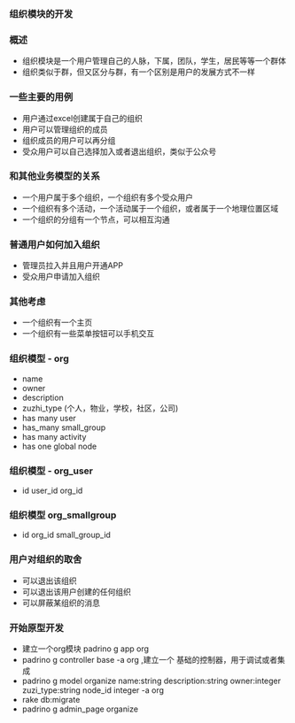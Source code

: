 ### 组织模块的开发

### 概述
 * 组织模块是一个用户管理自己的人脉，下属，团队，学生，居民等等一个群体
 * 组织类似于群，但又区分与群，有一个区别是用户的发展方式不一样
 
 ### 一些主要的用例
 * 用户通过excel创建属于自己的组织
 * 用户可以管理组织的成员
 * 组织成员的用户可以再分组
 * 受众用户可以自己选择加入或者退出组织，类似于公众号
 
 ### 和其他业务模型的关系
 * 一个用户属于多个组织，一个组织有多个受众用户
 * 一个组织有多个活动，一个活动属于一个组织，或者属于一个地理位置区域
 * 一个组织的分组有一个节点，可以相互沟通
 
 
 ### 普通用户如何加入组织
 * 管理员拉入并且用户开通APP
 * 受众用户申请加入组织
 
### 其他考虑
* 一个组织有一个主页
* 一个组织有一些菜单按钮可以手机交互

### 组织模型 - org
* name
* owner
* description
* zuzhi_type (个人，物业，学校，社区，公司)
* has many user
* has_many small_group 
* has many activity
* has one global node

### 组织模型 - org_user
* id user_id org_id

### 组织模型 org_smallgroup
* id org_id small_group_id

### 用户对组织的取舍
* 可以退出该组织
* 可以退出该用户创建的任何组织
* 可以屏蔽某组织的消息



### 开始原型开发

* 建立一个org模块 padrino g app org
*  padrino g controller base -a org ,建立一个 基础的控制器，用于调试或者集成
*  padrino g model organize name:string description:string owner:integer zuzi_type:string node_id integer -a org
*  rake db:migrate
*  padrino g admin_page organize





   
 
